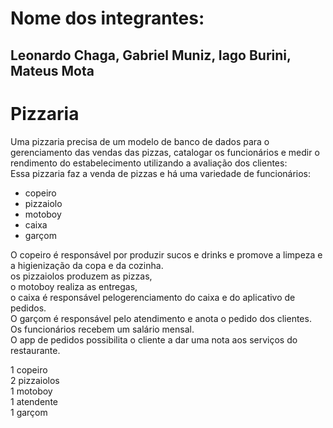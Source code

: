 # Nome dos integrantes:
## Leonardo Chaga, Gabriel Muniz, Iago Burini, Mateus Mota


# Pizzaria
Uma pizzaria precisa de um modelo de banco de dados para o gerenciamento das vendas das pizzas, catalogar os funcionários e medir o rendimento do estabelecimento utilizando a avaliação dos clientes: <br>
Essa pizzaria faz a venda de pizzas e há uma variedade de funcionários:
- copeiro
- pizzaiolo
- motoboy
- caixa
- garçom

O copeiro é responsável por produzir sucos e drinks e promove a limpeza e a higienização da copa e da cozinha. <br>
os pizzaiolos produzem as pizzas, <br>
o motoboy realiza as entregas, <br>
o caixa é responsável pelogerenciamento do caixa e do aplicativo de pedidos. <br>
O garçom é responsável pelo atendimento e anota o pedido dos clientes. <br>
Os funcionários recebem um salário mensal. <br>
O app de pedidos possibilita o cliente a dar uma nota aos serviços do restaurante. <br>

1 copeiro <br>
2 pizzaiolos <br>
1 motoboy <br>
1 atendente <br>
1 garçom <br>
